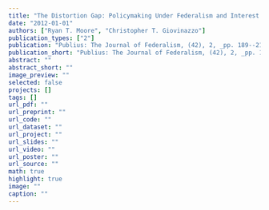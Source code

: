 ```yaml
---
title: "The Distortion Gap: Policymaking Under Federalism and Interest Group Capture"
date: "2012-01-01"
authors: ["Ryan T. Moore", "Christopher T. Giovinazzo"]
publication_types: ["2"]
publication: "Publius: The Journal of Federalism, (42), 2, _pp. 189--210_, https://doi.org/doi:10.1093/publius/pjr037"
publication_short: "Publius: The Journal of Federalism, (42), 2, _pp. 189--210_, https://doi.org/doi:10.1093/publius/pjr037"
abstract: ""
abstract_short: ""
image_preview: ""
selected: false
projects: []
tags: []
url_pdf: ""
url_preprint: ""
url_code: ""
url_dataset: ""
url_project: ""
url_slides: ""
url_video: ""
url_poster: ""
url_source: ""
math: true
highlight: true
image: ""
caption: ""
---
```

